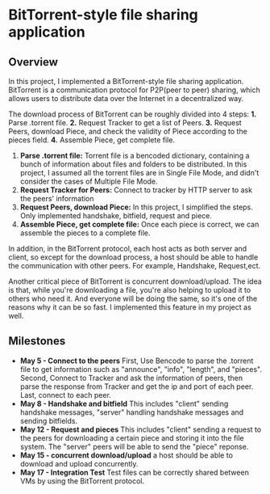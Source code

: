 # BitTorrent-style file sharing application
## Overview

In this project, I implemented a BitTorrent-style file sharing application. BitTorrent is a communication protocol for P2P(peer to peer) sharing, which allows users to distribute data over the Internet in a decentralized way. 

The download process of BitTorrent can be roughly divided into 4 steps: **1.** Parse .torrent file. **2.** Request Tracker to get a list of Peers. **3.** Request Peers, download Piece, and check the validity of Piece according to the pieces field. **4.** Assemble Piece, get complete file. 


1. **Parse .torrent file:** Torrent file is a bencoded dictionary, containing a bunch of information about files and folders to be distributed. In this project, I assumed all the torrent files are in Single File Mode, and didn't consider the cases of Multiple File Mode.  
2. **Request Tracker for Peers:** Connect to tracker by HTTP server to ask the peers' information   
3. **Request Peers, download Piece:** In this project, I simplified the steps. Only implemented handshake, bitfield, request and piece.  
4. **Assemble Piece, get complete file:** Once each piece is correct, we can assemble the pieces to a complete file.

In addition, in the BitTorrent protocol, each host acts as both server and client, so except for the download process, a host should be able to handle the communication with other peers. For example, Handshake, Request,ect. 

Another critical piece of BitTorrent is concurrent download/upload. The idea is that, while you're downloading a file, you're also helping to upload it to others who need it. And everyone will be doing the same, so it's one of the reasons why it can be so fast. I implemented this feature in my project as well.

## Milestones

- **May 5 - Connect to the peers** First, Use Bencode to parse the .torrent file to get information such as "announce", "info", "length", and "pieces". Second, Connect to Tracker and ask the information of peers, then parse the response from Tracker and get the ip and port of each peer. Last, connect to each peer.  
- **May 8 - Handshake and bitfield** This includes "client" sending handshake messages, "server" handling handshake messages and sending bitfields.
- **May 12 - Request and pieces** This includes "client" sending a request to the peers for downloading a certain piece and storing it into the file system. The "server" peers will be able to send the "piece" reponse.
- **May 15 - concurrent download/upload** a host should be able to download and upload concurrently.
- **May 17 - Integration Test** Test files can be correctly shared between VMs by using the BitTorrent protocol.
